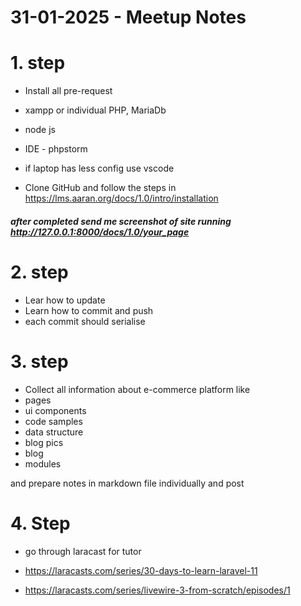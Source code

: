 # 31-01-2025 - Meetup Notes

# 1. step

  - Install all pre-request
  - xampp or individual PHP, MariaDb
  - node js
  - IDE - phpstorm
  - if laptop has less config use vscode
  
  - Clone GitHub and follow the steps in https://lms.aaran.org/docs/1.0/intro/installation

##### after completed send me screenshot of site running http://127.0.0.1:8000/docs/1.0/your_page

# 2. step

- Lear how to update
- Learn how to commit and push
- each commit should serialise


# 3. step

- Collect all information about e-commerce platform like
- pages
- ui components
- code samples
- data structure
- blog pics
- blog
- modules

and prepare notes in markdown file individually and post

# 4. Step

- go through laracast for tutor
- https://laracasts.com/series/30-days-to-learn-laravel-11

-  https://laracasts.com/series/livewire-3-from-scratch/episodes/1


